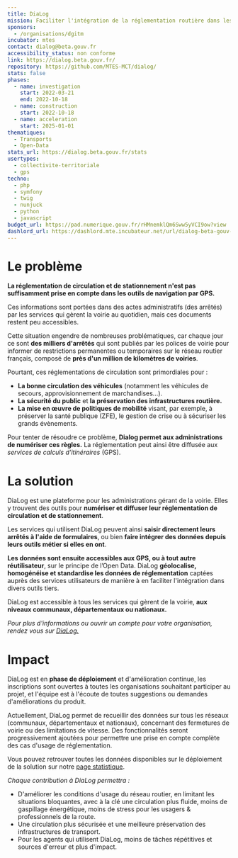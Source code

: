 ```yaml
---
title: DiaLog
mission: Faciliter l'intégration de la réglementation routière dans les applications de mobilité
sponsors:
  - /organisations/dgitm
incubator: mtes
contact: dialog@beta.gouv.fr
accessibility_status: non conforme
link: https://dialog.beta.gouv.fr/
repository: https://github.com/MTES-MCT/dialog/
stats: false
phases:
  - name: investigation
    start: 2022-03-21
    end: 2022-10-18
  - name: construction
    start: 2022-10-18
  - name: acceleration
    start: 2025-01-01
thematiques:
  - Transports
  - Open-Data
stats_url: https://dialog.beta.gouv.fr/stats
usertypes:
  - collectivite-territoriale
  - gps
techno:
  - php
  - symfony
  - twig
  - nunjuck
  - python
  - javascript
budget_url: https://pad.numerique.gouv.fr/rHMnemklQm6Sww5yVCI9ow?view
dashlord_url: https://dashlord.mte.incubateur.net/url/dialog-beta-gouv-fr/
---
```

# Le problème

**La réglementation de circulation et de stationnement n'est pas suffisamment prise en compte dans les outils de navigation par GPS.**

Ces informations sont portées dans des actes administratifs (des arrêtés) par les services qui gèrent la voirie au quotidien, mais ces documents restent peu accessibles.

Cette situation engendre de nombreuses problématiques, car chaque jour ce sont **des milliers d'arrêtés** qui sont publiés par les polices de voirie pour informer de restrictions permanentes ou temporaires sur le réseau routier français, composé de **près d'un million de kilomètres de voiries**.

Pourtant, ces réglementations de circulation sont primordiales pour :

- **La bonne circulation des véhicules** (notamment les véhicules de secours, approvisionnement de marchandises…).
- **La sécurité du public** et **la préservation des infrastructures routière.**
- **La mise en œuvre de politiques de mobilité** visant, par exemple, à préserver la santé publique (ZFE), le gestion de crise ou à sécuriser les grands évènements.

Pour tenter de résoudre ce problème, **Dialog permet aux administrations de numériser ces règles.** La réglementation peut ainsi être diffusée aux _services de calculs d’itinéraires_ (GPS).

# La solution

DiaLog est une plateforme pour les administrations gérant de la voirie. Elles y trouvent des outils pour **numériser et diffuser leur réglementation de circulation et de stationnement**.

Les services qui utilisent DiaLog peuvent ainsi **saisir directement leurs arrêtés à l'aide de formulaires**, ou bien **faire intégrer des données depuis leurs outils métier si elles en ont**.

**Les données sont ensuite accessibles aux GPS, ou à tout autre réutilisateur**, sur le principe de l’Open Data. DiaLog **géolocalise, homogénéise et standardise les données de réglementation** captées auprès des services utilisateurs de manière à en faciliter l'intégration dans divers outils tiers.

DiaLog est accessible à tous les services qui gèrent de la voirie, **aux niveaux communaux, départementaux ou nationaux.** 

*Pour plus d'informations ou ouvrir un compte pour votre organisation, rendez vous sur [DiaLog.](https://dialog.beta.gouv.fr/)*

# Impact

DiaLog est en **phase de déploiement** et d'amélioration continue, les inscriptions sont ouvertes à toutes les organisations souhaitant participer au projet, et l'équipe est à l'écoute de toutes suggestions ou demandes d'améliorations du produit.

Actuellement, DiaLog permet de recueillir des données sur tous les réseaux (communaux, départementaux et nationaux), concernant des fermetures de voirie ou des limitations de vitesse. Des fonctionnalités seront progressivement ajoutées pour permettre une prise en compte complète des cas d'usage de réglementation.

Vous pouvez retrouver toutes les données disponibles sur le déploiement de la solution sur notre [page statistique](https://dialog.beta.gouv.fr/stats).

*Chaque contribution à DiaLog permettra :*

- D'améliorer les conditions d'usage du réseau routier, en limitant les situations bloquantes, avec à la clé une circulation plus fluide, moins de gaspillage énergétique, moins de stress pour les usagers & professionnels de la route.
- Une circulation plus sécurisée et une meilleure préservation des infrastructures de transport.
- Pour les agents qui utilisent DiaLog, moins de tâches répétitives et sources d'erreur et plus d'impact.